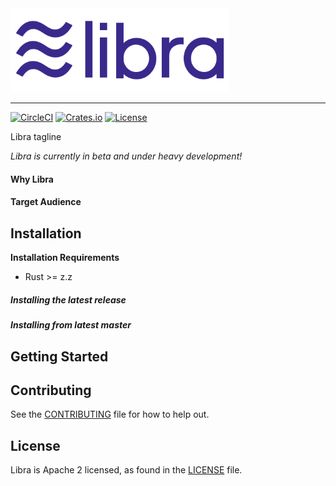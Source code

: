 <a href="https://developers.libra.org">
	<img width="350" src="./libra.png" alt="Libra Logo" />
</a>

<hr/>

[![CircleCI](https://circleci.com/gh/libra/libra.svg?style=shield)](https://circleci.com/gh/libra/libra)
[![Crates.io]()]()
[![License](https://img.shields.io/badge/license-Apache-green.svg)](LICENSE.md)

Libra tagline

*Libra is currently in beta and under heavy development!*

#### Why Libra



#### Target Audience



## Installation

**Installation Requirements**
- Rust >= z.z


##### Installing the latest release

##### Installing from latest master



## Getting Started


## Contributing
See the [CONTRIBUTING](CONTRIBUTING.md) file for how to help out.


## License
Libra is Apache 2 licensed, as found in the [LICENSE](LICENSE) file.
